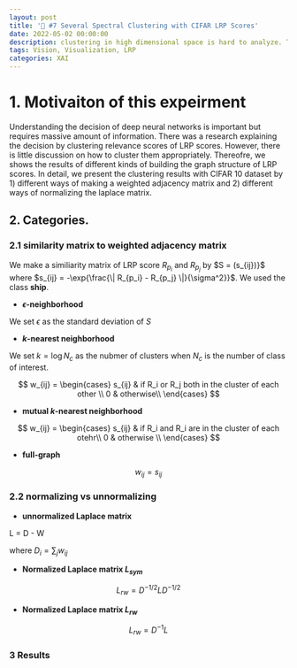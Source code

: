```yaml
---
layout: post
title: '🎯 #7 Several Spectral Clustering with CIFAR LRP Scores'
date: 2022-05-02 00:00:00
description: clustering in high dimensional space is hard to analyze. This experiment is trying to cluster LRP scores with several Laplace matrices (normalize, unnormalize)
tags: Vision, Visualization, LRP
categories: XAI
---
```



# 1. Motivaiton of this expeirment

Understanding the decision of deep neural networks is important but requires massive amount of information. There was a research explaining the decision by clustering relevance scores of LRP scores. However, there is little discussion on how to cluster them appropriately. Thereofre, we shows the results of different kinds of building the graph structure of LRP scores. In detail, we present the clustering results with CIFAR 10 dataset by 1) different ways of making a weighted adjacency matrix and 2) different ways of normalizing the laplace matrix. 


## 2. Categories. 

### 2.1 similarity matrix to weighted adjacency matrix 


We make a similiarity matrix of LRP score $R_{p_i}$ and $R_{p_j}$ by  $S = (s_{ij})}$ where $s_{ij} = -\exp{\frac{\| R_{p_i} - R_{p_j}  \|}{\sigma^2}}$.
We used the class **ship**. 


* **$\epsilon$-neighborhood** 

We set $\epsilon$ as the standard deviation of $S$

* **$k$-nearest neighborhood**

We set $k= \log{N_c}$ as the nubmer of clusters when $N_c$ is the number of class of interest. 

$$
w_{ij} = \begin{cases}
s_{ij} & if R_i or R_j both in the cluster of each other \\
0 & otherwise\\
\end{cases}
$$

* **mutual $k$-nearest neighborhood**

$$
w_{ij} = \begin{cases}
s_{ij} & if R_i and R_i are in the cluster of each otehr\\
0 & otherwise \\
\end{cases}
$$

* **full-graph**

$$
w_{ij} = s_{ij}
$$


### 2.2 normalizing vs unnormalizing


* **unnormalized Laplace matrix**

L = D - W 

where $D_i = \sum_j w_{ij}$

* **Normalized Laplace matrix $L_{sym}$**


$$ 
L_{rw} = D^{-1/2} L D^{-1/2}
$$

* **Normalized Laplace matrix $L_{rw}$**


$$ 
L_{rw} = D^{-1} L
$$


### 3 Results


